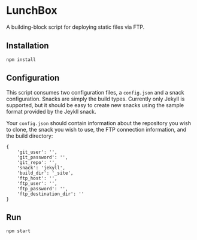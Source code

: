# LunchBox

A building-block script for deploying static files via FTP.

## Installation

`npm install`

## Configuration

This script consumes two configuration files, a `config.json` and a snack configuration. Snacks are simply the build types. Currently only Jekyll is supported, but it should be easy to create new snacks using the sample format provided by the Jeykll snack.

Your `config.json` should contain information about the repository you wish to clone, the snack you wish to use, the FTP connection information, and the build directory:

```
{
	'git_user': '',
	'git_password': '',
	'git_repo': '',
	'snack': 'jekyll',
	'build_dir': '_site',
	'ftp_host': '',
	'ftp_user': '',
	'ftp_password': '',
	'ftp_destination_dir': ''
}
```

## Run

`npm start`
